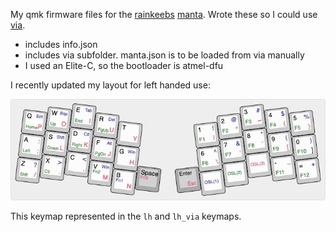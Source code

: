 My qmk firmware files for the [rainkeebs](https://www.rainkeebs.mx) [manta](https://www.rainkeebs.mx/product/manta-keyboard-kit). Wrote these so I could use [via](https://caniusevia.com).

* includes info.json
* includes via subfolder. manta.json is to be loaded from via manually
* I used an Elite-C, so the bootloader is atmel-dfu

I recently updated my layout for left handed use:

![lh layout](keyboard-layout.jpg)

This keymap represented in the `lh` and `lh_via` keymaps.
